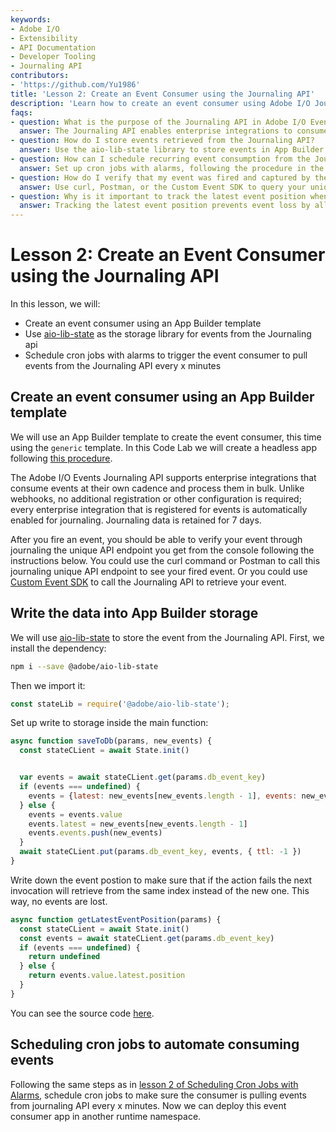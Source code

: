 ```yaml
---
keywords:
- Adobe I/O
- Extensibility
- API Documentation
- Developer Tooling
- Journaling API
contributors:
- 'https://github.com/Yu1986'
title: 'Lesson 2: Create an Event Consumer using the Journaling API'
description: 'Learn how to create an event consumer using Adobe I/O Journaling API, store events with aio-lib-state, and automate event pulling with scheduled cron jobs.'
faqs:
- question: What is the purpose of the Journaling API in Adobe I/O Events?
  answer: The Journaling API enables enterprise integrations to consume events at their own pace in bulk, without additional registration, retaining data for 7 days.
- question: How do I store events retrieved from the Journaling API?
  answer: Use the aio-lib-state library to store events in App Builder storage, ensuring events and their positions are saved reliably.
- question: How can I schedule recurring event consumption from the Journaling API?
  answer: Set up cron jobs with alarms, following the procedure in the Scheduling Cron Jobs lesson, to pull events automatically every set interval.
- question: How do I verify that my event was fired and captured by the Journaling API?
  answer: Use curl, Postman, or the Custom Event SDK to query your unique Journaling API endpoint and confirm the event is recorded.
- question: Why is it important to track the latest event position when saving events?
  answer: Tracking the latest event position prevents event loss by allowing the consumer to resume fetching events from the last successfully processed index.
---
```

# Lesson 2: Create an Event Consumer using the Journaling API

In this lesson, we will:

- Create an event consumer using an App Builder template
- Use [aio-lib-state](https://github.com/adobe/aio-lib-state) as the storage library for events from the Journaling api
- Schedule cron jobs with alarms to trigger the event consumer to pull events from the Journaling API every x minutes

## Create an event consumer using an App Builder template

We will use an App Builder template to create the event consumer, this time using the `generic` template. In this Code Lab we will create a headless app following [this procedure](../cron-jobs/index.md).

The Adobe I/O Events Journaling API supports enterprise integrations that consume events at their own cadence and process them in bulk. Unlike webhooks, no additional registration or other configuration is required; every enterprise integration that is registered for events is automatically enabled for journaling. Journaling data is retained for 7 days.

After you fire an event, you should be able to verify your event through journaling the unique API endpoint you get from the console following the instructions below. You could use the curl command or Postman to call this journaling unique API endpoint to see your fired event. Or you could use [Custom Event SDK](https://github.com/adobe/aio-lib-events) to call the Journaling API to retrieve your event.

## Write the data into App Builder storage

We will use [aio-lib-state](https://github.com/adobe/aio-lib-state) to store the event from the Journaling API. First, we install the dependency:

```bash
npm i --save @adobe/aio-lib-state
```

Then we import it:

```javascript
const stateLib = require('@adobe/aio-lib-state');
```

Set up write to storage inside the main function: 

```javascript
async function saveToDb(params, new_events) {
  const stateCLient = await State.init()


  var events = await stateCLient.get(params.db_event_key) 
  if (events === undefined) {
    events = {latest: new_events[new_events.length - 1], events: new_events}
  } else {
    events = events.value
    events.latest = new_events[new_events.length - 1]
    events.events.push(new_events)
  }
  await stateCLient.put(params.db_event_key, events, { ttl: -1 })
}
```

Write down the event postion to make sure that if the action fails the next invocation will retrieve from the same index instead of the new one. This way, no events are lost.

```javascript
async function getLatestEventPosition(params) {
  const stateCLient = await State.init()
  const events = await stateCLient.get(params.db_event_key)
  if (events === undefined) {
    return undefined
  } else {
    return events.value.latest.position
  }
}
```

You can see the source code [here](https://github.com/AdobeDocs/adobeio-samples-journaling-events/blob/main/event-consumer/actions/event_consumer/index.js).

## Scheduling cron jobs to automate consuming events

Following the same steps as in [lesson 2 of Scheduling Cron Jobs with Alarms](../cron-jobs/lesson2.md), schedule cron jobs to make sure the consumer is pulling events from journaling API every x minutes. Now we can deploy this event consumer app in another runtime namespace. 
